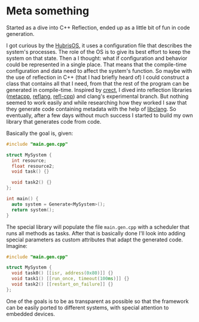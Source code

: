 # Meta something

Started as a dive into C++ Reflection, ended up as a little bit of fun in code generation.

I got curious by the [HubrisOS](https://github.com/oxidecomputer/hubris), it uses a configuration file that describes the system's processes.
The role of the OS is to give its best effort to keep the system on that state. Then a I thought:
what if configuration and behavior could be represented in a single place. That means that 
the compile-time configuration and data need to affect the system's function. So maybe with 
the use of reflection in C++ (that I had briefly heard of) I could construct a class that contains
all that I need, from that the rest of the program can be generated in compile-time. Inspired by 
[crect](https://github.com/korken89/crect), I dived into reflection libraries ([metacpp](https://github.com/RamblingMadMan/metacpp), [reflang](https://github.com/chakaz/reflang/), [refl-cpp](https://github.com/veselink1/refl-cpp)) and clang's experimental branch. But nothing seemed to work easily and while researching how they worked I saw that they generate code containing metadata with the help of [libclang](https://clang.llvm.org/doxygen/index.html). So eventually, after a few days without much success I started 
to build my own library that generates code from code. 

Basically the goal is, given:
```c++
#include "main.gen.cpp"

struct MySystem {
  int resource;
  float resource2;
  void task() {}

  void task2() {}
};

int main() {
  auto system = Generate<MySystem>();
  return system();
}
```

The special library will populate the file `main.gen.cpp` with a scheduler that runs all methods 
as tasks. After that is basically done I'll look into adding special parameters as custom attributes that adapt the generated code. Imagine: 

```c++
#include "main.gen.cpp"

struct MySystem {
  void task0() [[isr, address(0x80)]] {}
  void task1() [[run_once, timeout(100ms)]] {}
  void task2() [[restart_on_failure]] {}
};
```

One of the goals is to be as transparent as possible so that the framework can be easily ported to different systems, with special attention to embedded devices.
